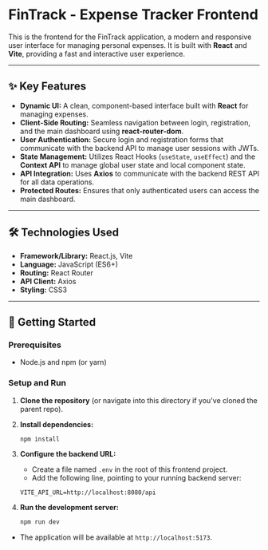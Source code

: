 # FinTrack - Expense Tracker Frontend

This is the frontend for the FinTrack application, a modern and responsive user interface for managing personal expenses. It is built with **React** and **Vite**, providing a fast and interactive user experience.

---

## ✨ Key Features

- **Dynamic UI:** A clean, component-based interface built with **React** for managing expenses.
- **Client-Side Routing:** Seamless navigation between login, registration, and the main dashboard using **react-router-dom**.
- **User Authentication:** Secure login and registration forms that communicate with the backend API to manage user sessions with JWTs.
- **State Management:** Utilizes React Hooks (`useState`, `useEffect`) and the **Context API** to manage global user state and local component state.
- **API Integration:** Uses **Axios** to communicate with the backend REST API for all data operations.
- **Protected Routes:** Ensures that only authenticated users can access the main dashboard.

---

## 🛠️ Technologies Used

- **Framework/Library:** React.js, Vite
- **Language:** JavaScript (ES6+)
- **Routing:** React Router
- **API Client:** Axios
- **Styling:** CSS3

---

## 🚀 Getting Started

### Prerequisites

- Node.js and npm (or yarn)

### Setup and Run

1.  **Clone the repository** (or navigate into this directory if you've cloned the parent repo).

2.  **Install dependencies:**
    ```bash
    npm install
    ```

3.  **Configure the backend URL:**
    - Create a file named `.env` in the root of this frontend project.
    - Add the following line, pointing to your running backend server:
    ```
    VITE_API_URL=http://localhost:8080/api
    ```

4.  **Run the development server:**
    ```bash
    npm run dev
    ```
- The application will be available at `http://localhost:5173`.